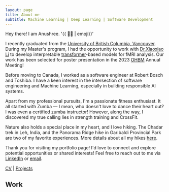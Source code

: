 ```yaml
---
layout: page
title: About me
subtitle: Machine Learning | Deep Learning | Software Development
---
```


Hey there! I am Anushree. '{{ :woman_technologist: | emoji}}'

I recently graduated from the [University of British Columbia, Vancouver](https://www.ubc.ca/). During my Master's program, I had the opportunity to work with [Dr.Xiaoxiao Li](https://xxlya.github.io/xiaoxiao/) to develop interpretable [transformer](https://ai.googleblog.com/2017/08/transformer-novel-neural-network.html)-based models for fMRI analysis. Our work has been selected for poster presentation in the 2023 [OHBM](https://www.humanbrainmapping.org/i4a/pages/index.cfm?pageid=4114) Annual Meeting!

Before moving to Canada, I worked as a software engineer at Robert Bosch and Toshiba. I have a keen interest in the intersection of software engineering and Machine Learning, especially in building responsible AI systems.

Apart from my professional pursuits, I'm a passionate fitness enthusiast. It all started with Zumba — I mean, who doesn't love to dance their heart out? I was even a certified zumba instructor! However, along the way, I discovered my true calling lies in strength training and CrossFit. 

Nature also holds a special place in my heart, and I love hiking. The Chadar trek in Leh, India, and the Panorama Ridge hike in Garibaldi Provincial Park are two of my favorite experiences. More details about all my hikes [here](hikes.md).

Thank you for visiting my portfolio page! I'd love to connect and explore potential opportunities or shared interests! Feel free to reach out to me via [LinkedIn](https://www.linkedin.com/in/anushree-bannadabhavi-585435122/) or [email](anushree.bannadabhavi@gmail.com). 

[CV](Anushree_Resume.pdf) | [Projects](projects.md)

## Work 



